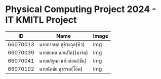 # Physical Computing Project 2024 - IT KMITL Project

| ID    | Name         | Image |
|---------------|--------------|---------------|
| 66070013      | นายกาจพล สุชีวะกุล(คิว)    | img |
| 66070039      | นายชยพล ดอนปัต((มาร์ค)  | img |
| 66070041      | นายชลัฐพล แก้วอ่อน(ซัน)   | img |   
| 66070102      | นายนัตชัย สุธรรม(โอ๊ต)     | img |  
